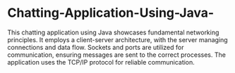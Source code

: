 # Chatting-Application-Using-Java-
This chatting application using Java showcases fundamental networking principles. It employs a client-server architecture, with the server managing connections and data flow. Sockets and ports are utilized for communication, ensuring messages are sent to the correct processes. The application uses the TCP/IP protocol for reliable communication. 
